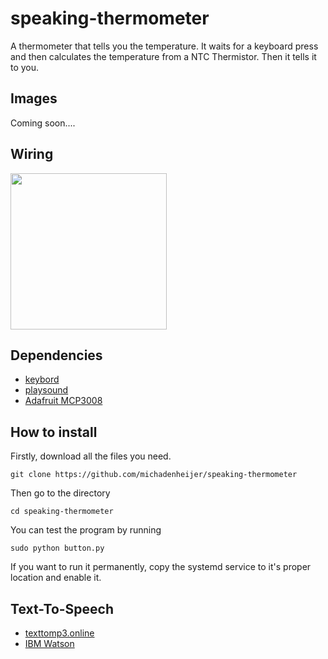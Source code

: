 # speaking-thermometer
A thermometer that tells you the temperature. It waits for a keyboard press and then calculates the temperature from a NTC Thermistor. Then it tells it to you.

## Images
Coming soon....

## Wiring
<img src="https://files.michadenheijer.com/speaking-thermometer.png" width="250">

## Dependencies
- [keybord](https://pypi.org/project/keyboard/)
- [playsound](https://pypi.org/project/playsound/)
- [Adafruit MCP3008](https://github.com/adafruit/Adafruit_Python_MCP3008)

## How to install
Firstly, download all the files you need.
```
git clone https://github.com/michadenheijer/speaking-thermometer
```
Then go to the directory
```
cd speaking-thermometer
```
You can test the program by running
```
sudo python button.py
```
If you want to run it permanently, copy the systemd service to it's proper location and enable it.

## Text-To-Speech
- [texttomp3.online](https://www.texttomp3.online/)
- [IBM Watson](https://text-to-speech-demo.ng.bluemix.net/)
